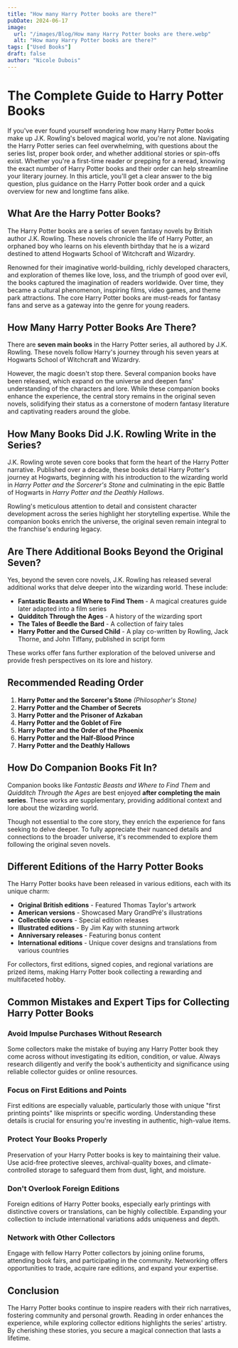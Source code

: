 ```yaml
---
title: "How many Harry Potter books are there?"
pubDate: 2024-06-17
image:
  url: "/images/Blog/How many Harry Potter books are there.webp"
  alt: "How many Harry Potter books are there?"
tags: ["Used Books"]
draft: false
author: "Nicole Dubois"
---
```


# The Complete Guide to Harry Potter Books

If you've ever found yourself wondering how many Harry Potter books make up J.K. Rowling's beloved magical world, you're not alone. Navigating the Harry Potter series can feel overwhelming, with questions about the series list, proper book order, and whether additional stories or spin-offs exist. Whether you're a first-time reader or prepping for a reread, knowing the exact number of Harry Potter books and their order can help streamline your literary journey. In this article, you'll get a clear answer to the big question, plus guidance on the Harry Potter book order and a quick overview for new and longtime fans alike.

## What Are the Harry Potter Books?

The Harry Potter books are a series of seven fantasy novels by British author J.K. Rowling. These novels chronicle the life of Harry Potter, an orphaned boy who learns on his eleventh birthday that he is a wizard destined to attend Hogwarts School of Witchcraft and Wizardry. 

Renowned for their imaginative world-building, richly developed characters, and exploration of themes like love, loss, and the triumph of good over evil, the books captured the imagination of readers worldwide. Over time, they became a cultural phenomenon, inspiring films, video games, and theme park attractions. The core Harry Potter books are must-reads for fantasy fans and serve as a gateway into the genre for young readers.

## How Many Harry Potter Books Are There?

There are **seven main books** in the Harry Potter series, all authored by J.K. Rowling. These novels follow Harry's journey through his seven years at Hogwarts School of Witchcraft and Wizardry. 

However, the magic doesn't stop there. Several companion books have been released, which expand on the universe and deepen fans' understanding of the characters and lore. While these companion books enhance the experience, the central story remains in the original seven novels, solidifying their status as a cornerstone of modern fantasy literature and captivating readers around the globe.

## How Many Books Did J.K. Rowling Write in the Series?

J.K. Rowling wrote seven core books that form the heart of the Harry Potter narrative. Published over a decade, these books detail Harry Potter's journey at Hogwarts, beginning with his introduction to the wizarding world in *Harry Potter and the Sorcerer's Stone* and culminating in the epic Battle of Hogwarts in *Harry Potter and the Deathly Hallows*. 

Rowling's meticulous attention to detail and consistent character development across the series highlight her storytelling expertise. While the companion books enrich the universe, the original seven remain integral to the franchise's enduring legacy.

## Are There Additional Books Beyond the Original Seven?

Yes, beyond the seven core novels, J.K. Rowling has released several additional works that delve deeper into the wizarding world. These include:

- **Fantastic Beasts and Where to Find Them** - A magical creatures guide later adapted into a film series
- **Quidditch Through the Ages** - A history of the wizarding sport
- **The Tales of Beedle the Bard** - A collection of fairy tales
- **Harry Potter and the Cursed Child** - A play co-written by Rowling, Jack Thorne, and John Tiffany, published in script form

These works offer fans further exploration of the beloved universe and provide fresh perspectives on its lore and history.

## Recommended Reading Order

1. **Harry Potter and the Sorcerer's Stone** *(Philosopher's Stone)*
2. **Harry Potter and the Chamber of Secrets**
3. **Harry Potter and the Prisoner of Azkaban**
4. **Harry Potter and the Goblet of Fire**
5. **Harry Potter and the Order of the Phoenix**
6. **Harry Potter and the Half-Blood Prince**
7. **Harry Potter and the Deathly Hallows**

## How Do Companion Books Fit In?

Companion books like *Fantastic Beasts and Where to Find Them* and *Quidditch Through the Ages* are best enjoyed **after completing the main series**. These works are supplementary, providing additional context and lore about the wizarding world. 

Though not essential to the core story, they enrich the experience for fans seeking to delve deeper. To fully appreciate their nuanced details and connections to the broader universe, it's recommended to explore them following the original seven novels.

## Different Editions of the Harry Potter Books

The Harry Potter books have been released in various editions, each with its unique charm:

- **Original British editions** - Featured Thomas Taylor's artwork
- **American versions** - Showcased Mary GrandPré's illustrations
- **Collectible covers** - Special edition releases
- **Illustrated editions** - By Jim Kay with stunning artwork
- **Anniversary releases** - Featuring bonus content
- **International editions** - Unique cover designs and translations from various countries

For collectors, first editions, signed copies, and regional variations are prized items, making Harry Potter book collecting a rewarding and multifaceted hobby.

## Common Mistakes and Expert Tips for Collecting Harry Potter Books

### Avoid Impulse Purchases Without Research
Some collectors make the mistake of buying any Harry Potter book they come across without investigating its edition, condition, or value. Always research diligently and verify the book's authenticity and significance using reliable collector guides or online resources.

### Focus on First Editions and Points
First editions are especially valuable, particularly those with unique "first printing points" like misprints or specific wording. Understanding these details is crucial for ensuring you're investing in authentic, high-value items.

### Protect Your Books Properly
Preservation of your Harry Potter books is key to maintaining their value. Use acid-free protective sleeves, archival-quality boxes, and climate-controlled storage to safeguard them from dust, light, and moisture.

### Don't Overlook Foreign Editions
Foreign editions of Harry Potter books, especially early printings with distinctive covers or translations, can be highly collectible. Expanding your collection to include international variations adds uniqueness and depth.

### Network with Other Collectors
Engage with fellow Harry Potter collectors by joining online forums, attending book fairs, and participating in the community. Networking offers opportunities to trade, acquire rare editions, and expand your expertise.

## Conclusion

The Harry Potter books continue to inspire readers with their rich narratives, fostering community and personal growth. Reading in order enhances the experience, while exploring collector editions highlights the series' artistry. By cherishing these stories, you secure a magical connection that lasts a lifetime.